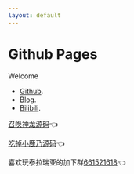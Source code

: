```yaml
---
layout: default
---
```


# Github Pages

Welcome

*   [Github](https://github.com/arcxingye).
*   [Blog](https://xingye.me/).
*   [Bilibili](https://space.bilibili.com/3853579).


[召唤神龙源码](https://github.com/arcxingye/zhsl)👈

[吃掉小鹿乃源码](https://github.com/arcxingye/EatKano)👈

喜欢玩泰拉瑞亚的加下群[661521618](https://qm.qq.com/cgi-bin/qm/qr?k=yzGzslgKcat4HoXMRkgdvfglrGbTxpWq&jump_from=webapi)👈
